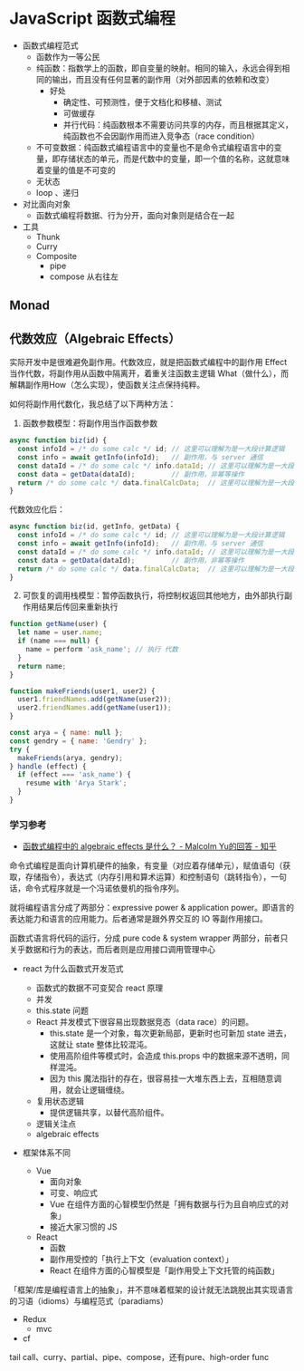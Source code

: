 # JavaScript 函数式编程

- 函数式编程范式
  - 函数作为一等公民
  - 纯函数：指数学上的函数，即自变量的映射。相同的输入，永远会得到相同的输出，而且没有任何显著的副作用（对外部因素的依赖和改变）
    - 好处
      - 确定性、可预测性，便于文档化和移植、测试
      - 可做缓存
      - 并行代码：纯函数根本不需要访问共享的内存，而且根据其定义，纯函数也不会因副作用而进入竞争态（race condition）
  - 不可变数据：纯函数式编程语言中的变量也不是命令式编程语言中的变量，即存储状态的单元，而是代数中的变量，即一个值的名称，这就意味着变量的值是不可变的
  - 无状态
  - loop 、递归
- 对比面向对象
  - 函数式编程将数据、行为分开，面向对象则是结合在一起
- 工具
  - Thunk
  - Curry
  - Composite
    - pipe
    - compose 从右往左


## Monad

## 代数效应（Algebraic Effects）

实际开发中是很难避免副作用。代数效应，就是把函数式编程中的副作用 Effect 当作代数，将副作用从函数中隔离开，着重关注函数主逻辑 What（做什么），而解耦副作用How（怎么实现），使函数关注点保持纯粹。

如何将副作用代数化，我总结了以下两种方法：

1. 函数参数模型：将副作用当作函数参数

```js
async function biz(id) {
  const infoId = /* do some calc */ id; // 这里可以理解为是一大段计算逻辑
  const info = await getInfo(infoId);   // 副作用，与 server 通信
  const dataId = /* do some calc */ info.dataId; // 这里可以理解为是一大段计算逻辑
  const data = getData(dataId);         // 副作用，非幂等操作
  return /* do some calc */ data.finalCalcData;  // 这里可以理解为是一大段计算逻辑
}
```

代数效应化后：

```js
async function biz(id, getInfo, getData) {
  const infoId = /* do some calc */ id; // 这里可以理解为是一大段计算逻辑
  const info = await getInfo(infoId);   // 副作用，与 server 通信
  const dataId = /* do some calc */ info.dataId; // 这里可以理解为是一大段计算逻辑
  const data = getData(dataId);         // 副作用，非幂等操作
  return /* do some calc */ data.finalCalcData;  // 这里可以理解为是一大段计算逻辑
}
```

2. 可恢复的调用栈模型：暂停函数执行，将控制权返回其他地方，由外部执行副作用结果后传回来重新执行

```js
function getName(user) {
  let name = user.name;
  if (name === null) {
    name = perform 'ask_name'; // 执行 代数
  }
  return name;
}

function makeFriends(user1, user2) {
  user1.friendNames.add(getName(user2));
  user2.friendNames.add(getName(user1));
}

const arya = { name: null };
const gendry = { name: 'Gendry' };
try {
  makeFriends(arya, gendry);
} handle (effect) {
  if (effect === 'ask_name') {
    resume with 'Arya Stark';
  }
}
```

### 学习参考

- [函数式编程中的 algebraic effects 是什么？ - Malcolm Yu的回答 - 知乎](https://www.zhihu.com/question/300095154/answer/1744221759)

命令式编程是面向计算机硬件的抽象，有变量（对应着存储单元），赋值语句（获取，存储指令），表达式（内存引用和算术运算）和控制语句（跳转指令），一句话，命令式程序就是一个冯诺依曼机的指令序列。



就将编程语言分成了两部分：expressive power & application power。即语言的表达能力和语言的应用能力。后者通常是跟外界交互的 IO 等副作用接口。

函数式语言将代码的运行，分成 pure code & system wrapper 两部分，前者只关乎数据和行为的表达，而后者则是应用接口调用管理中心

- react 为什么函数式开发范式
  - 函数式的数据不可变契合 react 原理
  - 并发
  - this.state 问题
  - React 并发模式下很容易出现数据竞态（data race）的问题。
    - this.state 是一个对象，每次更新局部，更新时也可新加 state 进去，这就让 state 整体比较混沌。
    - 使用高阶组件等模式时，会造成 this.props 中的数据来源不透明，同样混沌。
    - 因为 this 魔法指针的存在，很容易挂一大堆东西上去，互相随意调用，就会让逻辑缠绕。
  - 复用状态逻辑
    - 提供逻辑共享，以替代高阶组件。
  - 逻辑关注点
  - algebraic effects

- 框架体系不同
  - Vue
    - 面向对象
    - 可变、响应式
    - Vue 在组件方面的心智模型仍然是「拥有数据与行为且自响应式的对象」
    - 接近大家习惯的 JS
  - React
    - 函数
    - 副作用受控的「执行上下文（evaluation context）」
    - React 在组件方面的心智模型是「副作用受上下文托管的纯函数」


「框架/库是编程语言上的抽象」，并不意味着框架的设计就无法跳脱出其实现语言的习语（idioms）与编程范式（paradiams）


- Redux
  - mvc
- cf


tail call、curry、partial、pipe、compose，还有pure、high-order func